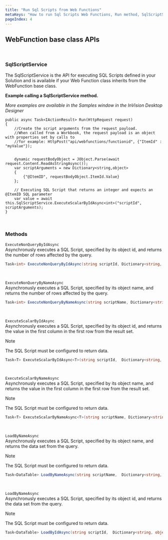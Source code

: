 ```yaml
---
title: "Run Sql Scripts from Web Functions"
metaKeys: "How to run Sql Scripts Web Functions, Run method, SqlScriptService, API,  SQL, "
pageIndex: 4
---
```


## WebFunction base class APIs

<br/>

### SqlScriptService

The SqlScriptService is the API for executing SQL Scripts defined in your Solution and is available if your Web Function class inherits from the WebFunction base class.
<br/>

**Example calling a SqlScriptService method.**

_More examples are available in the Samples window in the InVision Desktop Designer_

    public async Task<IActionResult> Run(HttpRequest request)
    {
        //Create the script arguments from the request payload.
        //When called from a Workbook, the request payload is an object with properties set by calls to
        //for example: HttpPost("api/webfunctions/functionid", {"ItemId" : "myValue"});


        dynamic requestBodyObject = JObject.Parse(await request.Content.ReadAsStringAsync());
        var scriptArguments = new Dictionary<string,object>
        {
            {"@ItemID", requestBodyObject.ItemId.Value}
        };

        // Executing SQL Script that returns an integer and expects an @ItemID SQL parameter
        var value = await this.SqlScriptService.ExecuteScalarByIdAsync<int>("scriptId", scriptArguments);
    }

<br/>

### Methods

`ExecuteNonQueryByIdAsync`  
Asynchronusly executes a SQL Script, specified by its object id, and returns the number of rows affected by the query.

```csharp
Task<int> ExecuteNonQueryByIdAsync(string scriptId, Dictionary<string, object> paramValues = null)
```

<br/>

`ExecuteNonQueryByNameAsync`  
Asynchronusly executes a SQL Script, specified by its object name, and returns the number of rows affected by the query.

```csharp
Task<int> ExecuteNonQueryByNameAsync(string scriptName, Dictionary<string, object> paramValues = null)
```

<br/>

`ExecuteScalarByIdAsync`  
Asynchronusly executes a SQL Script, specified by its object id, and returns the value in the first column in the first row from the result set. 

> [!NOTE]
> The SQL Script must be configured to return data.

```csharp
Task<T> ExecuteScalarByIdAsync<T>(string scriptId,  Dictionary<string, object> paramValues = null)
```

<br/>

`ExecuteScalarByNameAsync`  
Asynchronusly executes a SQL Script, specified by its object name, and returns the value in the first column in the first row from the result set. 

> [!NOTE]
> The SQL Script must be configured to return data.

```csharp
Task<T> ExecuteScalarByNameAsync<T>(string scriptName, Dictionary<string,object> paramValues = null)
```

<br/>

`LoadByNameAsync`  
Asynchronusly executes a SQL Script, specified by its object name, and returns the data set from the query. 

> [!NOTE]
> The SQL Script must be configured to return data.

```csharp
Task<DataTable> LoadByNameAsync(string scriptName,  Dictionary<string, object> paramValues = null)
```

<br/>

`LoadByNameAsync`  
Asynchronusly executes a SQL Script, specified by its object id, and returns the data set from the query. 

> [!NOTE]
> The SQL Script must be configured to return data.

```csharp
Task<DataTable> LoadByIdAsync(string scriptId,  Dictionary<string, object> paramValues = null)
```
